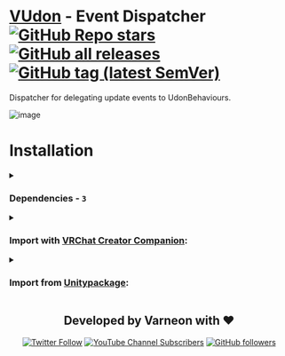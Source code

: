 <div>

# [VUdon](https://github.com/Varneon/VUdon) - Event Dispatcher [![GitHub Repo stars](https://img.shields.io/github/stars/Varneon/VUdon-EventDispatcher?style=flat&label=Stars)](https://github.com/Varneon/VUdon-EventDispatcher/stargazers) [![GitHub all releases](https://img.shields.io/github/downloads/Varneon/VUdon-EventDispatcher/total?color=blue&label=Downloads&style=flat)](https://github.com/Varneon/VUdon-EventDispatcher/releases) [![GitHub tag (latest SemVer)](https://img.shields.io/github/v/tag/Varneon/VUdon-EventDispatcher?color=blue&label=Release&sort=semver&style=flat)](https://github.com/Varneon/VUdon-EventDispatcher/releases/latest)

</div>

Dispatcher for delegating update events to UdonBehaviours.

![image](https://github.com/Varneon/VUdon-EventDispatcher/assets/26690821/b7e7b630-753f-4d7a-8888-97e82b5b7b4a)

# Installation

<details><summary>

### Dependencies - `3`</summary>

* [VUdon - Array Extensions](https://github.com/Varneon/VUdon-ArrayExtensions)
* [VUdon - Common](https://github.com/Varneon/VUdon-Common)
* [VUdon - Editors](https://github.com/Varneon/VUdon-Editors)

</details><details><summary>

### Import with [VRChat Creator Companion](https://vcc.docs.vrchat.com/vpm/packages#user-packages):</summary>

> Coming Soon™

</details><details><summary>

### Import from [Unitypackage](https://docs.unity3d.com/2019.4/Documentation/Manual/AssetPackagesImport.html):</summary>

> 1. Download latest `com.varneon.vudon.event-dispatcher.unitypackage` from [here](https://github.com/Varneon/VUdon-EventDispatcher/releases/latest)
> 2. Import the downloaded .unitypackage into your Unity project

</details>

<div align="center">

## Developed by Varneon with :hearts:

[![Twitter Follow](https://img.shields.io/static/v1?style=for-the-badge&label=@Varneon&message=5K&color=1b9df0&logo=twitter)](https://twitter.com/Varneon)
[![YouTube Channel Subscribers](https://img.shields.io/youtube/channel/subscribers/UCKTxeXy7gyaxr-YA9qGWOYg?color=%23FF0000&label=Varneon&logo=YouTube&style=for-the-badge)](https://www.youtube.com/Varneon)
[![GitHub followers](https://img.shields.io/github/followers/Varneon?color=%23303030&label=Varneon&logo=GitHub&style=for-the-badge)](https://github.com/Varneon)

</div>
